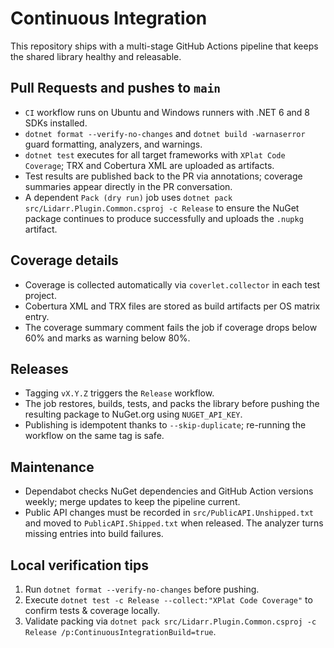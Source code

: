 # Continuous Integration

This repository ships with a multi-stage GitHub Actions pipeline that keeps the shared library healthy and releasable.

## Pull Requests and pushes to `main`

- `CI` workflow runs on Ubuntu and Windows runners with .NET 6 and 8 SDKs installed.
- `dotnet format --verify-no-changes` and `dotnet build -warnaserror` guard formatting, analyzers, and warnings.
- `dotnet test` executes for all target frameworks with `XPlat Code Coverage`; TRX and Cobertura XML are uploaded as artifacts.
- Test results are published back to the PR via annotations; coverage summaries appear directly in the PR conversation.
- A dependent `Pack (dry run)` job uses `dotnet pack src/Lidarr.Plugin.Common.csproj -c Release` to ensure the NuGet package continues to produce successfully and uploads the `.nupkg` artifact.

## Coverage details

- Coverage is collected automatically via `coverlet.collector` in each test project.
- Cobertura XML and TRX files are stored as build artifacts per OS matrix entry.
- The coverage summary comment fails the job if coverage drops below 60% and marks as warning below 80%.

## Releases

- Tagging `vX.Y.Z` triggers the `Release` workflow.
- The job restores, builds, tests, and packs the library before pushing the resulting package to NuGet.org using `NUGET_API_KEY`.
- Publishing is idempotent thanks to `--skip-duplicate`; re-running the workflow on the same tag is safe.

## Maintenance

- Dependabot checks NuGet dependencies and GitHub Action versions weekly; merge updates to keep the pipeline current.
- Public API changes must be recorded in `src/PublicAPI.Unshipped.txt` and moved to `PublicAPI.Shipped.txt` when released. The analyzer turns missing entries into build failures.

## Local verification tips

1. Run `dotnet format --verify-no-changes` before pushing.
2. Execute `dotnet test -c Release --collect:"XPlat Code Coverage"` to confirm tests & coverage locally.
3. Validate packing via `dotnet pack src/Lidarr.Plugin.Common.csproj -c Release /p:ContinuousIntegrationBuild=true`.

